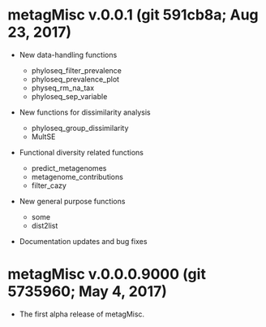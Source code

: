 
# metagMisc v.0.0.1 (git 591cb8a; Aug 23, 2017)

- New data-handling functions
   * phyloseq_filter_prevalence
   * phyloseq_prevalence_plot
   * physeq_rm_na_tax
   * phyloseq_sep_variable

- New functions for dissimilarity analysis
   * phyloseq_group_dissimilarity
   * MultSE

- Functional diversity related functions
   * predict_metagenomes
   * metagenome_contributions
   * filter_cazy

- New general purpose functions
   * some
   * dist2list

- Documentation updates and bug fixes


# metagMisc v.0.0.0.9000 (git 5735960; May 4, 2017)

- The first alpha release of metagMisc.

